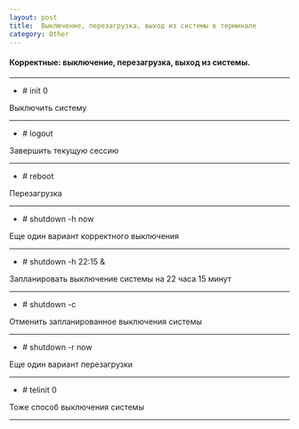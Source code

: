 ```yaml
---
layout: post
title:  Выключение, перезагрузка, выход из системы в терминале
category: Other
---
```


#### Корректные: выключение, перезагрузка, выход из системы.

---

- \# init 0

Выключить систему

---

- \# logout

Завершить текущую сессию

---

- \# reboot

Перезагрузка

---

- \# shutdown -h now

Еще один вариант корректного выключения

---

- \# shutdown -h 22:15 &

Запланировать выключение системы на 22 часа 15 минут

---

- \# shutdown -c

Отменить запланированное выключения системы

---

- \# shutdown -r now

Еще один вариант перезагрузки

---

- \# telinit 0

Тоже способ выключения системы

---

